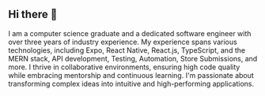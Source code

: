 ## Hi there 👋

I am a computer science graduate and a dedicated software engineer with over three years of industry experience. My experience spans various technologies, including Expo, React Native, React.js, TypeScript, and the MERN stack, API development, Testing, Automation, Store Submissions, and more. I thrive in collaborative environments, ensuring high code quality while embracing mentorship and continuous learning. I'm passionate about transforming complex ideas into intuitive and high-performing applications.
